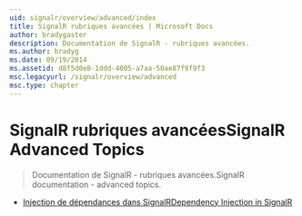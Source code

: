 ```yaml
---
uid: signalr/overview/advanced/index
title: SignalR rubriques avancées | Microsoft Docs
author: bradygaster
description: Documentation de SignalR - rubriques avancées.
ms.author: bradyg
ms.date: 09/19/2014
ms.assetid: d8f5d0e8-1ddd-4005-a7aa-50ae87f9f9f3
msc.legacyurl: /signalr/overview/advanced
msc.type: chapter
---
```

<a name="signalr-advanced-topics"></a><span data-ttu-id="c9d2f-103">SignalR rubriques avancées</span><span class="sxs-lookup"><span data-stu-id="c9d2f-103">SignalR Advanced Topics</span></span>
====================
> <span data-ttu-id="c9d2f-104">Documentation de SignalR - rubriques avancées.</span><span class="sxs-lookup"><span data-stu-id="c9d2f-104">SignalR documentation - advanced topics.</span></span>


- [<span data-ttu-id="c9d2f-105">Injection de dépendances dans SignalR</span><span class="sxs-lookup"><span data-stu-id="c9d2f-105">Dependency Injection in SignalR</span></span>](dependency-injection.md)
